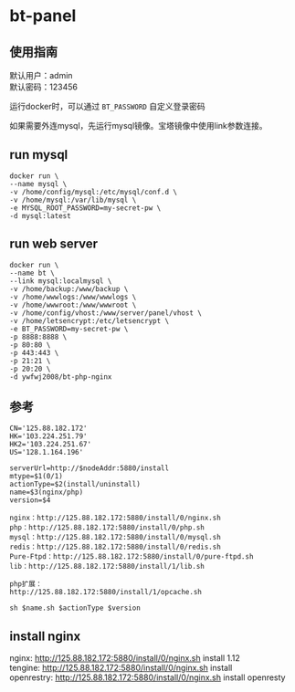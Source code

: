 # bt-panel

## 使用指南
默认用户：admin  
默认密码：123456

运行docker时，可以通过 `BT_PASSWORD` 自定义登录密码

如果需要外连mysql，先运行mysql镜像。宝塔镜像中使用link参数连接。

## run mysql
```
docker run \
--name mysql \
-v /home/config/mysql:/etc/mysql/conf.d \
-v /home/mysql:/var/lib/mysql \
-e MYSQL_ROOT_PASSWORD=my-secret-pw \
-d mysql:latest
```
## run web server
```
docker run \
--name bt \
--link mysql:localmysql \
-v /home/backup:/www/backup \
-v /home/wwwlogs:/www/wwwlogs \
-v /home/wwwroot:/www/wwwroot \
-v /home/config/vhost:/www/server/panel/vhost \
-v /home/letsencrypt:/etc/letsencrypt \
-e BT_PASSWORD=my-secret-pw \
-p 8888:8888 \
-p 80:80 \
-p 443:443 \
-p 21:21 \
-p 20:20 \
-d ywfwj2008/bt-php-nginx
```

## 参考

```
CN='125.88.182.172'
HK='103.224.251.79'
HK2='103.224.251.67'
US='128.1.164.196'

serverUrl=http://$nodeAddr:5880/install
mtype=$1(0/1)
actionType=$2(install/uninstall)
name=$3(nginx/php)
version=$4

nginx：http://125.88.182.172:5880/install/0/nginx.sh
php：http://125.88.182.172:5880/install/0/php.sh
mysql：http://125.88.182.172:5880/install/0/mysql.sh
redis：http://125.88.182.172:5880/install/0/redis.sh
Pure-Ftpd：http://125.88.182.172:5880/install/0/pure-ftpd.sh
lib：http://125.88.182.172:5880/install/1/lib.sh

php扩展：
http://125.88.182.172:5880/install/1/opcache.sh

sh $name.sh $actionType $version
```
## install nginx
nginx: http://125.88.182.172:5880/install/0/nginx.sh install 1.12  
tengine: http://125.88.182.172:5880/install/0/nginx.sh install  
openrestry: http://125.88.182.172:5880/install/0/nginx.sh install openresty
